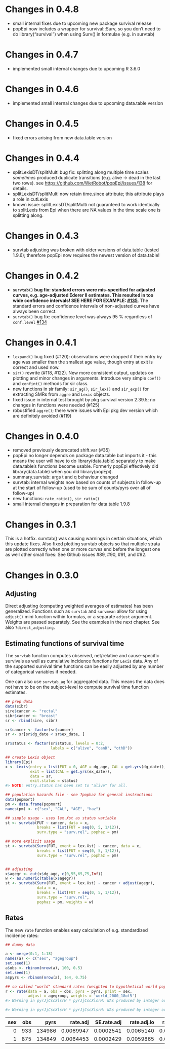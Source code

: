 Changes in 0.4.8
================

-   small internal fixes due to upcoming new package survival release
-   popEpi now includes a wrapper for survival::Surv, so you don’t need
    to do library(“survival”) when using Surv() in formulae (e.g. in
    survtab)

Changes in 0.4.7
================

-   implemented small internal changes due to upcoming R 3.6.0

Changes in 0.4.6
================

-   implemented small internal changes due to upcoming data.table
    version

Changes in 0.4.5
================

-   fixed errors arising from new data.table version

Changes in 0.4.4
================

-   splitLexisDT/splitMulti bug fix: splitting along multiple time
    scales *sometimes* produced duplicate transitions (e.g. alive -&gt;
    dead in the last two rows). see
    <a href="https://github.com/WetRobot/popEpi/issues/138" class="uri">https://github.com/WetRobot/popEpi/issues/138</a>
    for details.
-   splitLexisDT/splitMulti now retain time.since attribute; this
    attribute plays a role in cutLexis
-   known issue: splitLexisDT/splitMulti not guaranteed to work
    identically to splitLexis from Epi when there are NA values in the
    time scale one is splitting along.

Changes in 0.4.3
================

-   survtab adjusting was broken with older versions of data.table
    (tested 1.9.6); therefore popEpi now requires the newest version of
    data.table!

Changes in 0.4.2
================

-   **`survtab()` bug fix: standard errors were mis-specified for
    adjusted curves, e.g. age-adjusted Ederer II estimates. This
    resulted in too wide confidence intervals! SEE HERE FOR EXAMPLE:
    [\#135](https://github.com/WetRobot/popEpi/issues/135)**. The
    standard errors and confidence intervals of non-adjusted curves have
    always been correct.
-   `survtab()` bug fix: confidence level was always 95 % regardless of
    `conf.level` [\#134](https://github.com/WetRobot/popEpi/issues/134)

Changes in 0.4.1
================

-   `lexpand()` bug fixed (\#120): observations were dropped if their
    entry by age was smaller than the smallest age value, though entry
    at exit is correct and used now.
-   `sir()` rewrite (\#118, \#122). New more consistent output, updates
    on plotting and minor changes in arguments. Introduce very simple
    `coef()` and `confint()` methods for sir class.
-   new functions in sir family: `sir_ag()`, `sir_lex()` and `sir_exp()`
    for extracting SMRs from `aggre` and `Lexis` objects.
-   fixed issue in internal test brought by pkg survival version 2.39.5;
    no changes in functions were needed (\#125)
-   robustified `aggre()`; there were issues with Epi pkg dev version
    which are definitely avoided (\#119)

Changes in 0.4.0
================

-   removed previously deprecated shift.var (\#35)
-   popEpi no longer depends on package data.table but imports it - this
    means the user will have to do library(data.table) separately to
    make data.table’s functions become usable. Formerly popEpi
    effectively did library(data.table) when you did library(popEpi).
-   summary.survtab: args t and q behaviour changed
-   survtab: internal weights now based on counts of subjects in
    follow-up at the start of follow-up (used to be sum of counts/pyrs
    over all of follow-up)
-   new functions: `rate_ratio()`, `sir_ratio()`
-   small internal changes in preparation for data.table 1.9.8

Changes in 0.3.1
================

This is a hotfix. survtab() was causing warnings in certain situations,
which this update fixes. Also fixed plotting survtab objects so that
multiple strata are plotted correctly when one or more curves end before
the longest one as well other small fixes: See Github issues \#89, \#90,
\#91, and \#92.

Changes in 0.3.0
================

Adjusting
---------

Direct adjusting (computing weighted averages of estimates) has been
generalized. Functions such as `survtab` and `survmean` allow for using
`adjust()` mini function within formulas, or a separate `adjust`
argument. Weights are passed separately. See the examples in the next
chapter. See also `?direct_adjusting`.

Estimating functions of survival time
-------------------------------------

The `survtab` function computes observed, net/relative and
cause-specific survivals as well as cumulative incidence functions for
`Lexis` data. Any of the supported survival time functions can be easily
adjusted by any number of categorical variables if needed.

One can also use `survtab_ag` for aggregated data. This means the data
does not have to be on the subject-level to compute survival time
function estimates.

``` r
## prep data
data(sibr)
sire$cancer <- "rectal"
sibr$cancer <- "breast"
sr <- rbind(sire, sibr)

sr$cancer <- factor(sr$cancer)
sr <- sr[sr$dg_date < sr$ex_date, ]

sr$status <- factor(sr$status, levels = 0:2, 
                    labels = c("alive", "canD", "othD"))

## create Lexis object
library(Epi)
x <- Lexis(entry = list(FUT = 0, AGE = dg_age, CAL = get.yrs(dg_date)), 
           exit = list(CAL = get.yrs(ex_date)), 
           data = sr,
           exit.status = status)
#> NOTE: entry.status has been set to "alive" for all.

## population hazards file - see ?pophaz for general instructions
data(popmort)
pm <- data.frame(popmort)
names(pm) <- c("sex", "CAL", "AGE", "haz")

## simple usage - uses lex.Xst as status variable
st <- survtab(FUT ~ cancer, data = x,
              breaks = list(FUT = seq(0, 5, 1/12)),
              surv.type = "surv.rel", pophaz = pm)

## more explicit usage
st <- survtab(Surv(FUT, event = lex.Xst) ~ cancer, data = x,
              breaks = list(FUT = seq(0, 5, 1/12)),
              surv.type = "surv.rel", pophaz = pm)


## adjusting
x$agegr <- cut(x$dg_age, c(0,55,65,75,Inf))
w <- as.numeric(table(x$agegr))
st <- survtab(Surv(FUT, event = lex.Xst) ~ cancer + adjust(agegr), 
              data = x,
              breaks = list(FUT = seq(0, 5, 1/12)),
              surv.type = "surv.rel", 
              pophaz = pm, weights = w)
```

Rates
-----

The new `rate` function enables easy calculation of e.g. standardized
incidence rates:

``` r
## dummy data

a <- merge(0:1, 1:18)
names(a) <- c("sex", "agegroup")
set.seed(1)
a$obs <- rbinom(nrow(a), 100, 0.5)
set.seed(1)
a$pyrs <- rbinom(nrow(a), 1e4, 0.75)

## so called "world" standard rates (weighted to hypothetical world pop in 2000)
r <- rate(data = a, obs = obs, pyrs = pyrs, print = sex, 
          adjust = agegroup, weights = 'world_2000_18of5')
#> Warning in pyrJjCscXlsrH * pyrJjCscXlsrH: NAs produced by integer overflow

#> Warning in pyrJjCscXlsrH * pyrJjCscXlsrH: NAs produced by integer overflow
```

|  sex|  obs|    pyrs|   rate.adj|  SE.rate.adj|  rate.adj.lo|  rate.adj.hi|       rate|  SE.rate|    rate.lo|    rate.hi|
|----:|----:|-------:|----------:|------------:|------------:|------------:|----------:|--------:|----------:|----------:|
|    0|  933|  134986|  0.0069947|    0.0002541|    0.0065140|    0.0075108|  0.0069118|       NA|  0.0064822|  0.0073699|
|    1|  875|  134849|  0.0064453|    0.0002429|    0.0059865|    0.0069394|  0.0064887|       NA|  0.0060727|  0.0069332|
